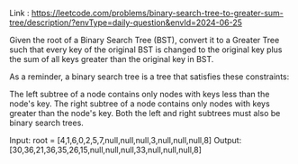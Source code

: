 Link : https://leetcode.com/problems/binary-search-tree-to-greater-sum-tree/description/?envType=daily-question&envId=2024-06-25

Given the root of a Binary Search Tree (BST), convert it to a Greater Tree such that every key of the original BST is changed to the original key plus the sum of all keys greater than the original key in BST.


As a reminder, a binary search tree is a tree that satisfies these constraints:

The left subtree of a node contains only nodes with keys less than the node's key.
The right subtree of a node contains only nodes with keys greater than the node's key.
Both the left and right subtrees must also be binary search trees.

Input: root = [4,1,6,0,2,5,7,null,null,null,3,null,null,null,8]
Output: [30,36,21,36,35,26,15,null,null,null,33,null,null,null,8]
